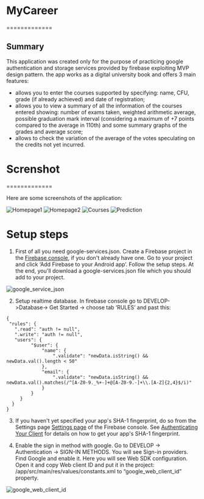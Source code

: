 # MyCareer
=============

## Summary

This application was created only for the purpose of practicing google authentication and storage services provided by firebase exploiting MVP design pattern. the app works as a digital university book and offers 3 main features:
- allows you to enter the courses supported by specifying: name, CFU, grade (if already achieved) and date of registration;
- allows you to view a summary of all the information of the courses entered showing: number of exams taken, weighted arithmetic average, possible graduation mark interval (considering a maximum of +7 points compared to the average in 110th) and some summary graphs of the grades and average score;
- allows to check the variation of the average of the votes speculating on the credits not yet incurred.

# Screnshot
=============

Here are some screenshots of the application:

![Homepage1](https://github.com/GiovanniGianola/MyCareer/blob/master/screenshot/33.jpg?raw=true)
![Homepage2](https://github.com/GiovanniGianola/MyCareer/blob/master/screenshot/22.jpg?raw=true)
![Courses](https://github.com/GiovanniGianola/MyCareer/blob/master/screenshot/11.jpg?raw=true)
![Prediction](https://github.com/GiovanniGianola/MyCareer/blob/master/screenshot/44.jpg?raw=true)

Setup steps
===========

 1. First of all you need google-services.json. Create a Firebase project in the [Firebase console](https://console.firebase.google.com/), if you don't already have one. Go to your project and click ‘Add Firebase to your Android app’. Follow the setup steps. At the end, you'll download a google-services.json file which you should add to your project.

 ![google_service_json](https://user-images.githubusercontent.com/7821425/32899277-30da3374-caf3-11e7-86e0-58cb1bfd59e2.png)

 2. Setup realtime database. In firebase console go to DEVELOP->Database-> Get Started -> choose tab ‘RULES’ and past this:

 ```
 {
  "rules": {
    ".read": "auth != null",
    ".write": "auth != null",
    "users": {
          "$user": {
              "name": {
                  ".validate": "newData.isString() && newData.val().length < 50"
              },
              "email": {
                  ".validate": "newData.isString() && newData.val().matches(/^[A-Z0-9._%+-]+@[A-Z0-9.-]+\\.[A-Z]{2,4}$/i)"
              }
          }
      }
   }
}
 ```

 3. If you haven't yet specified your app's SHA-1 fingerprint, do so from the Settings page [Settings page](https://console.firebase.google.com/project/_/settings/general/) of the Firebase console. See [Authenticating Your Client](https://developers.google.com/android/guides/client-auth) for details on how to get your app's SHA-1 fingerprint.

 4. Enable the sign in method with google. Go to DEVELOP -> Authentication -> SIGN-IN METHODS. You will see Sign-in providers. Find Google and enable it.  Here you will see Web SDK configuration. Open it and copy Web client ID and put it in the project: /app/src/main/res/values/constants.xml to “google_web_client_id” property.

 ![google_web_client_id](https://user-images.githubusercontent.com/7821425/32899597-12302680-caf4-11e7-9169-650982c0334e.png)

